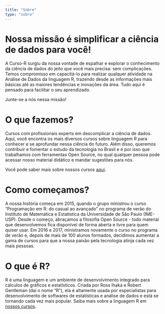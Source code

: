 ```yaml
---
title: "Sobre"
type: "sobre"
---
```


# Nossa missão é simplificar a ciência de dados para você!

A Curso-R surgiu da nossa vontade de espalhar e explorar o conhecimento da ciência de dados do jeito que você mais precisa: sem complicações. Temos compromisso em capacitá-lo para realizar qualquer atividade na Análise de Dados da linguagem R, trazendo desde as informações mais básicas até as maiores tendências e inovações da área. Tudo aqui é pensado para facilitar o seu aprendizado. 

Junte-se a nós nessa missão!

# O que fazemos?

Cursos com profissionais experts em descomplicar a ciência de dados. Aqui, você encontra os mais diversos cursos sobre linguagem R para conhecer e se aprofundar nessa ciência do futuro. Além disso, queremos contribuir e fomentar o estudo da tecnologia no Brasil e é por isso que trabalhamos com ferramentas Open Source, no qual qualquer pessoa pode acessar nosso material didático e mandar sugestões para nós.

Você pode saber mais sobre nossos cursos [aqui](/cursos).

# Como começamos?

A nossa história começa em 2015, quando o grupo ministrou o curso “Programação em R: do casual ao avançado” no programa de verão do Instituto de Matemática e Estatística da Universidade de São Paulo (IME-USP). Desde o começo, abraçamos a filosofia Open Source - todo material que desenvolvemos fica disponível de forma aberta e livre para quem quiser usar.
Em 2016 e 2017, ministramos novamente o curso no programa de verão e, depois de mais de 100 alunos formados, decidimos aumentar a gama de cursos para que a nossa paixão pela tecnologia atinja cada vez mais pessoas.

# O que é R?

R é uma linguagem e um ambiente de desenvolvimento integrado para cálculos de gráficos e estatísticos. Criada por Ross Ihaka e Robert Gentleman (daí o nome “R”), ela é altamente usada por especialistas para desenvolvimento de softwares de estatísticas e análise de dados e está se tornando cada vez mais popular. Saiba mais sobre a linguagem R em [nossos cursos](/cursos).


